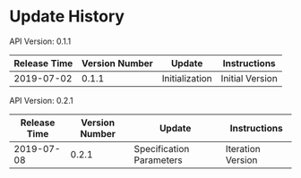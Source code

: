# Update History #
API Version: 0.1.1

|Release Time|Version Number|Update|Instructions|
|---|---|---|---|
|2019-07-02|0.1.1|Initialization|Initial Version

API Version: 0.2.1

|Release Time|Version Number|Update|Instructions|
|---|---|---|---|
|2019-07-08|0.2.1|Specification Parameters|Iteration Version
